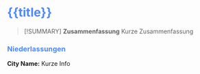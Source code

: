 # <font color = 4d88fd>{{title}}</font>

>[!SUMMARY] **Zusammenfassung**
>Kurze Zusammenfassung

### <font color = 4d88fd>Niederlassungen</font>
**City Name:** Kurze Info
